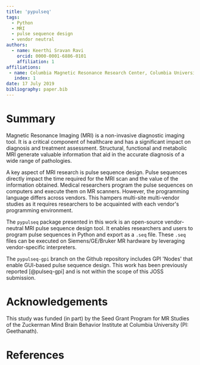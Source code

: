 ```yaml
---
title: 'pypulseq'
tags:
  - Python
  - MRI
  - pulse sequence design
  - vendor neutral
authors:
  - name: Keerthi Sravan Ravi
    orcid: 0000-0001-6886-0101
    affiliation: 1
affiliations:
 - name: Columbia Magnetic Resonance Research Center, Columbia University in the City of New York, USA
   index: 1
date: 17 July 2019
bibliography: paper.bib
---
```


# Summary

Magnetic Resonance Imaging (MRI) is a non-invasive diagnostic imaging tool. It is a critical component of healthcare 
and has a significant impact on diagnosis and treatment assessment. Structural, functional and metabolic MRI generate 
valuable information that aid in the accurate diagnosis of a wide range of pathologies.

A key aspect of MRI research is pulse sequence design. Pulse sequences directly impact the time required for the MRI 
scan and the value of the information obtained. Medical researchers program the pulse sequences on computers and 
execute them on MR scanners. However, the programming language differs across vendors. This hampers multi-site 
multi-vendor studies as it requires researchers to be acquainted with each vendor's programming environment.  

The `pypulseq` package presented in this work is an open-source vendor-neutral MRI pulse sequence design tool. It 
enables researchers and users to program pulse sequences in Python and export as a `.seq` file. These `.seq` files can 
be executed on Siemens/GE/Bruker MR hardware by leveraging vendor-specific interpreters.

The `pypulseq-gpi` branch on the Github repository includes GPI 'Nodes' that enable GUI-based pulse sequence design. 
This work has been previously reported [@pulseq-gpi] and is not within the scope of this JOSS submission. 

# Acknowledgements

This study was funded (in part) by the Seed Grant Program for MR Studies of the Zuckerman Mind Brain Behavior Institute 
at Columbia University (PI: Geethanath).

# References